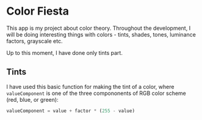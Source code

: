 # Color Fiesta
This app is my project about color theory. Throughout the development, I will be doing interesting things with colors - tints, shades, tones, luminance factors, grayscale etc.

Up to this moment, I have done only tints part.

## Tints

I have used this basic function for making the tint of a color, where `valueComponent` is one of the three compononents of RGB color scheme (red, blue, or green):

```js
valueComponent = value + factor * (255 - value)
```

